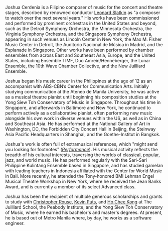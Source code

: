 Joshua Cerdenia is a Filipino composer of music for the concert and theatre stages, described by renowned conductor [Leonard Slatkin](https://www.leonardslatkin.com/january-2018/) as "a composer to watch over the next several years." His works have been commissioned and performed by prominent orchestras in the United States and beyond, such as the Detroit Symphony Orchestra, the Minnesota Orchestra, the Virginia Symphony Orchestra, and the Singapore Symphony Orchestra, appearing in such venues as Lincoln Center in New York, the Max M. Fisher Music Center in Detroit, the Auditorio Nacional de Música in Madrid, and the Esplanade in Singapore. Other works have been performed by chamber ensembles from across East and Southeast Asia, Europe, and the United States, including Ensemble TIMF, Duo Amrein/Henneberger, the Lunar Ensemble, the 10th Wave Chamber Collective, and the New Juilliard Ensemble.

Joshua began his music career in the Philippines at the age of 12 as an accompanist with ABS-CBN’s Center for Communication Arts. Initially studying communication at the Ateneo de Manila University, he was active as a musical theatre pianist until beginning his composition studies at the Yong Siew Toh Conservatory of Music in Singapore. Throughout his time in Singapore, and afterwards in Baltimore and New York, he continued to perform actively as a collaborative pianist, often performing new music alongside his own work in diverse venues within the US, as well as in China and Southeast Asia. He has performed at the National Gallery of Art in Washington, DC, the Forbidden City Concert Hall in Beijing, the Steinway Asia Pacific Headquarters in Shanghai, and the Goethe-Institut in Bangkok.

Joshua's work is often full of extramusical references, which "might send you looking for footnotes" ([_Performance_](https://issuu.com/detroitsymphony/docs/perf1718_wrapb_2bb1_w/18)). His musical activity reflects the breadth of his cultural interests, traversing the worlds of classical, popular, jazz, and world music. He has performed regularly with the Sari-Sari Philippine Kulintang Ensemble based in Singapore, and has studied gamelan with leading teachers in Indonesia affiliated with the Center for World Music in Bali. More recently, he attended the Tony-honored BMI Lehman Engel Musical Theatre Workshop in New York, where he received the Jean Banks Award, and is currently a member of its select Advanced class.

Joshua has been the recipient of multiple generous scholarships and grants to study with [Christopher Rouse](http://christopherrouse.com), [Kevin Puts](http://kevinputs.com), and [Ho Chee Kong](http://hocheekong.com) at The Juilliard School, the Peabody Institute, and the Yong Siew Toh Conservatory of Music, where he earned his bachelor's and master's degrees. At present, he is based out of Metro Manila where, by day, he works as a software engineer.